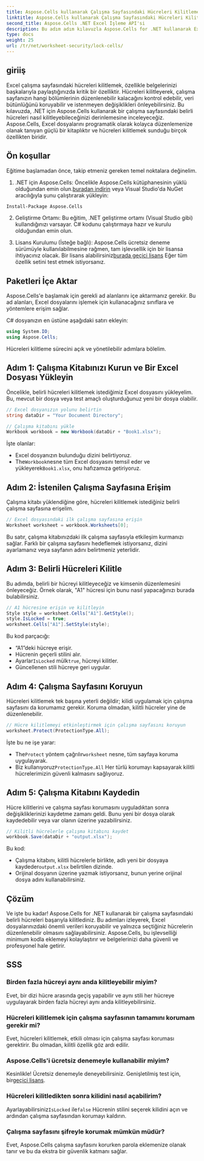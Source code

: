 ```yaml
---
title: Aspose.Cells kullanarak Çalışma Sayfasındaki Hücreleri Kilitleme
linktitle: Aspose.Cells kullanarak Çalışma Sayfasındaki Hücreleri Kilitleme
second_title: Aspose.Cells .NET Excel İşleme API'si
description: Bu adım adım kılavuzla Aspose.Cells for .NET kullanarak Excel'deki hücreleri nasıl kilitleyeceğinizi öğrenin. Ayrıntılı kod örnekleri ve kolay talimatlarla verilerinizi koruyun.
type: docs
weight: 25
url: /tr/net/worksheet-security/lock-cells/
---
```

## giriiş
Excel çalışma sayfasındaki hücreleri kilitlemek, özellikle belgelerinizi başkalarıyla paylaştığınızda kritik bir özelliktir. Hücreleri kilitleyerek, çalışma sayfanızın hangi bölümlerinin düzenlenebilir kalacağını kontrol edebilir, veri bütünlüğünü koruyabilir ve istenmeyen değişiklikleri önleyebilirsiniz. Bu kılavuzda, .NET için Aspose.Cells kullanarak bir çalışma sayfasındaki belirli hücreleri nasıl kilitleyebileceğinizi derinlemesine inceleyeceğiz. Aspose.Cells, Excel dosyalarını programatik olarak kolayca düzenlemenize olanak tanıyan güçlü bir kitaplıktır ve hücreleri kilitlemek sunduğu birçok özellikten biridir.

## Ön koşullar

Eğitime başlamadan önce, takip etmeniz gereken temel noktalara değinelim.

1.  .NET için Aspose.Cells: Öncelikle Aspose.Cells kütüphanesinin yüklü olduğundan emin olun.[buradan indirin](https://releases.aspose.com/cells/net/) veya Visual Studio'da NuGet aracılığıyla şunu çalıştırarak yükleyin:

```bash
Install-Package Aspose.Cells
```

2. Geliştirme Ortamı: Bu eğitim, .NET geliştirme ortamı (Visual Studio gibi) kullandığınızı varsayar. C# kodunu çalıştırmaya hazır ve kurulu olduğundan emin olun.

3.  Lisans Kurulumu (İsteğe bağlı): Aspose.Cells ücretsiz deneme sürümüyle kullanılabilmesine rağmen, tam işlevsellik için bir lisansa ihtiyacınız olacak. Bir lisans alabilirsiniz[burada geçici lisans](https://purchase.aspose.com/temporary-license/) Eğer tüm özellik setini test etmek istiyorsanız.


## Paketleri İçe Aktar

Aspose.Cells'e başlamak için gerekli ad alanlarını içe aktarmanız gerekir. Bu ad alanları, Excel dosyalarını işlemek için kullanacağınız sınıflara ve yöntemlere erişim sağlar.

C# dosyanızın en üstüne aşağıdaki satırı ekleyin:

```csharp
using System.IO;
using Aspose.Cells;
```

Hücreleri kilitleme sürecini açık ve yönetilebilir adımlara bölelim.

## Adım 1: Çalışma Kitabınızı Kurun ve Bir Excel Dosyası Yükleyin

Öncelikle, belirli hücreleri kilitlemek istediğimiz Excel dosyasını yükleyelim. Bu, mevcut bir dosya veya test amaçlı oluşturduğunuz yeni bir dosya olabilir.

```csharp
// Excel dosyanızın yolunu belirtin
string dataDir = "Your Document Directory";

// Çalışma kitabını yükle
Workbook workbook = new Workbook(dataDir + "Book1.xlsx");
```

İşte olanlar:
- Excel dosyanızın bulunduğu dizini belirtiyoruz.
-  The`Workbook`nesne tüm Excel dosyasını temsil eder ve yükleyerek`Book1.xlsx`, onu hafızamıza getiriyoruz.

## Adım 2: İstenilen Çalışma Sayfasına Erişim

Çalışma kitabı yüklendiğine göre, hücreleri kilitlemek istediğiniz belirli çalışma sayfasına erişelim.

```csharp
// Excel dosyasındaki ilk çalışma sayfasına erişin
Worksheet worksheet = workbook.Worksheets[0];
```

Bu satır, çalışma kitabınızdaki ilk çalışma sayfasıyla etkileşim kurmanızı sağlar. Farklı bir çalışma sayfasını hedeflemek istiyorsanız, dizini ayarlamanız veya sayfanın adını belirtmeniz yeterlidir.

## Adım 3: Belirli Hücreleri Kilitle

Bu adımda, belirli bir hücreyi kilitleyeceğiz ve kimsenin düzenlemesini önleyeceğiz. Örnek olarak, "A1" hücresi için bunu nasıl yapacağınızı burada bulabilirsiniz.

```csharp
// A1 hücresine erişin ve kilitleyin
Style style = worksheet.Cells["A1"].GetStyle();
style.IsLocked = true;
worksheet.Cells["A1"].SetStyle(style);
```

Bu kod parçacığı:
- “A1”deki hücreye erişir.
- Hücrenin geçerli stilini alır.
-  Ayarlar`IsLocked` mülk`true`, hücreyi kilitler.
- Güncellenen stili hücreye geri uygular.

## Adım 4: Çalışma Sayfasını Koruyun

Hücreleri kilitlemek tek başına yeterli değildir; kilidi uygulamak için çalışma sayfasını da korumamız gerekir. Koruma olmadan, kilitli hücreler yine de düzenlenebilir.

```csharp
// Hücre kilitlemeyi etkinleştirmek için çalışma sayfasını koruyun
worksheet.Protect(ProtectionType.All);
```

İşte bu ne işe yarar:
-  The`Protect` yöntem çağrılır`worksheet` nesne, tüm sayfaya koruma uygulayarak.
-  Biz kullanıyoruz`ProtectionType.All` Her türlü korumayı kapsayarak kilitli hücrelerimizin güvenli kalmasını sağlıyoruz.

## Adım 5: Çalışma Kitabını Kaydedin

Hücre kilitlerini ve çalışma sayfası korumasını uyguladıktan sonra değişikliklerinizi kaydetme zamanı geldi. Bunu yeni bir dosya olarak kaydedebilir veya var olanın üzerine yazabilirsiniz.

```csharp
// Kilitli hücrelerle çalışma kitabını kaydet
workbook.Save(dataDir + "output.xlsx");
```

Bu kod:
-  Çalışma kitabını, kilitli hücrelerle birlikte, adlı yeni bir dosyaya kaydeder`output.xlsx` belirtilen dizinde.
- Orijinal dosyanın üzerine yazmak istiyorsanız, bunun yerine orijinal dosya adını kullanabilirsiniz.


## Çözüm

Ve işte bu kadar! Aspose.Cells for .NET kullanarak bir çalışma sayfasındaki belirli hücreleri başarıyla kilitlediniz. Bu adımları izleyerek, Excel dosyalarınızdaki önemli verileri koruyabilir ve yalnızca seçtiğiniz hücrelerin düzenlenebilir olmasını sağlayabilirsiniz. Aspose.Cells, bu işlevselliği minimum kodla eklemeyi kolaylaştırır ve belgelerinizi daha güvenli ve profesyonel hale getirir.


## SSS

### Birden fazla hücreyi aynı anda kilitleyebilir miyim?
Evet, bir dizi hücre arasında geçiş yapabilir ve aynı stili her hücreye uygulayarak birden fazla hücreyi aynı anda kilitleyebilirsiniz.

### Hücreleri kilitlemek için çalışma sayfasının tamamını korumam gerekir mi?
Evet, hücreleri kilitlemek, etkili olması için çalışma sayfası koruması gerektirir. Bu olmadan, kilitli özellik göz ardı edilir.

### Aspose.Cells'i ücretsiz denemeyle kullanabilir miyim?
 Kesinlikle! Ücretsiz denemeyle deneyebilirsiniz. Genişletilmiş test için, bir[geçici lisans](https://purchase.aspose.com/temporary-license/).

### Hücreleri kilitledikten sonra kilidini nasıl açabilirim?
 Ayarlayabilirsiniz`IsLocked` ile`false` Hücrenin stilini seçerek kilidini açın ve ardından çalışma sayfasından korumayı kaldırın.

### Çalışma sayfasını şifreyle korumak mümkün müdür?
Evet, Aspose.Cells çalışma sayfasını korurken parola eklemenize olanak tanır ve bu da ekstra bir güvenlik katmanı sağlar.
